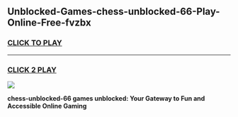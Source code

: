 
## Unblocked-Games-chess-unblocked-66-Play-Online-Free-fvzbx
<h3>
<a href="https://premium76.site?title=chess-unblocked-66&ref=26A">CLICK TO PLAY</a></h3>
<hr>

<h3>
<a href="https://premium76.site?title=chess-unblocked-66&ref=26A">CLICK 2 PLAY</a>
  
</h3>

<a href="https://premium76.site?title=chess-unblocked-66&ref=26A"><img src="https://clearcache.store/games.png"></a>


**chess-unblocked-66 games unblocked: Your Gateway to Fun and Accessible Online Gaming**
